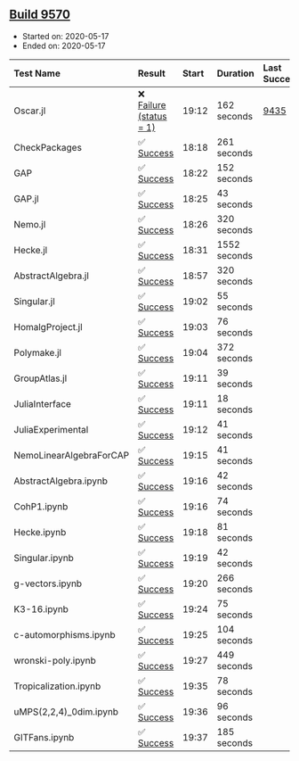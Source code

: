 ## [Build 9570](https://oscarci.mathematik.uni-kl.de/job/oscar/9570/)

* Started on: 2020-05-17
* Ended on: 2020-05-17

| Test Name    | Result | Start | Duration | Last Success | First Failure |
|:-------------|:-------|:------|:---------|:-------------|:--------------|
| Oscar.jl | ❌ [Failure (status = 1)](https://oscarci.mathematik.uni-kl.de/job/oscar/9570/artifact/logs/build-9570/Oscar.jl.log) | 19:12 | 162 seconds | [9435](https://oscarci.mathematik.uni-kl.de/job/oscar/9435/) | [9436](https://oscarci.mathematik.uni-kl.de/job/oscar/9436/) |
| CheckPackages | ✅ [Success](https://oscarci.mathematik.uni-kl.de/job/oscar/9570/artifact/logs/build-9570/CheckPackages.log) | 18:18 | 261 seconds |  |  |
| GAP | ✅ [Success](https://oscarci.mathematik.uni-kl.de/job/oscar/9570/artifact/logs/build-9570/GAP.log) | 18:22 | 152 seconds |  |  |
| GAP.jl | ✅ [Success](https://oscarci.mathematik.uni-kl.de/job/oscar/9570/artifact/logs/build-9570/GAP.jl.log) | 18:25 | 43 seconds |  |  |
| Nemo.jl | ✅ [Success](https://oscarci.mathematik.uni-kl.de/job/oscar/9570/artifact/logs/build-9570/Nemo.jl.log) | 18:26 | 320 seconds |  |  |
| Hecke.jl | ✅ [Success](https://oscarci.mathematik.uni-kl.de/job/oscar/9570/artifact/logs/build-9570/Hecke.jl.log) | 18:31 | 1552 seconds |  |  |
| AbstractAlgebra.jl | ✅ [Success](https://oscarci.mathematik.uni-kl.de/job/oscar/9570/artifact/logs/build-9570/AbstractAlgebra.jl.log) | 18:57 | 320 seconds |  |  |
| Singular.jl | ✅ [Success](https://oscarci.mathematik.uni-kl.de/job/oscar/9570/artifact/logs/build-9570/Singular.jl.log) | 19:02 | 55 seconds |  |  |
| HomalgProject.jl | ✅ [Success](https://oscarci.mathematik.uni-kl.de/job/oscar/9570/artifact/logs/build-9570/HomalgProject.jl.log) | 19:03 | 76 seconds |  |  |
| Polymake.jl | ✅ [Success](https://oscarci.mathematik.uni-kl.de/job/oscar/9570/artifact/logs/build-9570/Polymake.jl.log) | 19:04 | 372 seconds |  |  |
| GroupAtlas.jl | ✅ [Success](https://oscarci.mathematik.uni-kl.de/job/oscar/9570/artifact/logs/build-9570/GroupAtlas.jl.log) | 19:11 | 39 seconds |  |  |
| JuliaInterface | ✅ [Success](https://oscarci.mathematik.uni-kl.de/job/oscar/9570/artifact/logs/build-9570/JuliaInterface.log) | 19:11 | 18 seconds |  |  |
| JuliaExperimental | ✅ [Success](https://oscarci.mathematik.uni-kl.de/job/oscar/9570/artifact/logs/build-9570/JuliaExperimental.log) | 19:12 | 41 seconds |  |  |
| NemoLinearAlgebraForCAP | ✅ [Success](https://oscarci.mathematik.uni-kl.de/job/oscar/9570/artifact/logs/build-9570/NemoLinearAlgebraForCAP.log) | 19:15 | 41 seconds |  |  |
| AbstractAlgebra.ipynb | ✅ [Success](https://oscarci.mathematik.uni-kl.de/job/oscar/9570/artifact/logs/build-9570/AbstractAlgebra.ipynb.log) | 19:16 | 42 seconds |  |  |
| CohP1.ipynb | ✅ [Success](https://oscarci.mathematik.uni-kl.de/job/oscar/9570/artifact/logs/build-9570/CohP1.ipynb.log) | 19:16 | 74 seconds |  |  |
| Hecke.ipynb | ✅ [Success](https://oscarci.mathematik.uni-kl.de/job/oscar/9570/artifact/logs/build-9570/Hecke.ipynb.log) | 19:18 | 81 seconds |  |  |
| Singular.ipynb | ✅ [Success](https://oscarci.mathematik.uni-kl.de/job/oscar/9570/artifact/logs/build-9570/Singular.ipynb.log) | 19:19 | 42 seconds |  |  |
| g-vectors.ipynb | ✅ [Success](https://oscarci.mathematik.uni-kl.de/job/oscar/9570/artifact/logs/build-9570/g-vectors.ipynb.log) | 19:20 | 266 seconds |  |  |
| K3-16.ipynb | ✅ [Success](https://oscarci.mathematik.uni-kl.de/job/oscar/9570/artifact/logs/build-9570/K3-16.ipynb.log) | 19:24 | 75 seconds |  |  |
| c-automorphisms.ipynb | ✅ [Success](https://oscarci.mathematik.uni-kl.de/job/oscar/9570/artifact/logs/build-9570/c-automorphisms.ipynb.log) | 19:25 | 104 seconds |  |  |
| wronski-poly.ipynb | ✅ [Success](https://oscarci.mathematik.uni-kl.de/job/oscar/9570/artifact/logs/build-9570/wronski-poly.ipynb.log) | 19:27 | 449 seconds |  |  |
| Tropicalization.ipynb | ✅ [Success](https://oscarci.mathematik.uni-kl.de/job/oscar/9570/artifact/logs/build-9570/Tropicalization.ipynb.log) | 19:35 | 78 seconds |  |  |
| uMPS(2,2,4)_0dim.ipynb | ✅ [Success](https://oscarci.mathematik.uni-kl.de/job/oscar/9570/artifact/logs/build-9570/uMPS-2-2-4-_0dim.ipynb.log) | 19:36 | 96 seconds |  |  |
| GITFans.ipynb | ✅ [Success](https://oscarci.mathematik.uni-kl.de/job/oscar/9570/artifact/logs/build-9570/GITFans.ipynb.log) | 19:37 | 185 seconds |  |  |
